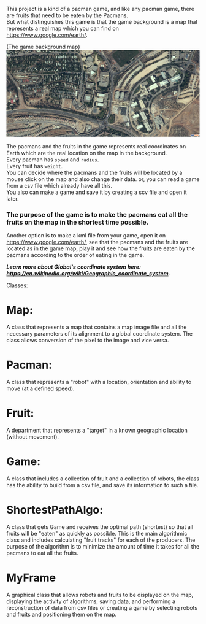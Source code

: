 
This project is a kind of a pacman game, and like any pacman game, there are fruits that need to be eaten by the Pacmans.\
But what distinguishes this game is that the game background is a map that represents a real map which you can find on https://www.google.com/earth/.

(The game background map)
![alt text](https://github.com/maayanbuzaglo/OopNavigtion/blob/master/pictures/Ariel1.png)

The pacmans and the fruits in the game represents real coordinates on Earth which are the real location on the map in the background.\
Every pacman has `speed` and `radius`.\
Every fruit has `weight`.\
You can decide where the pacmans and the fruits will be located by a mouse click on the map and also change their data. or, you can read a game from a csv file which already have all this.\
You also can make a game and save it by creating a scv file and open it later.
### The purpose of the game is to make the pacmans eat all the fruits on the map in the shortest time possible.
Another option is to make a kml file from your game, open it on https://www.google.com/earth/, see that the pacmans and the fruits are located as in the game map, play it and see how the fruits are eaten by the pacmans according to the order of eating in the game.

***Learn more about Global's coordinate system here: https://en.wikipedia.org/wiki/Geographic_coordinate_system.***

Classes:

# Map:
A class that represents a map that contains a map image file and all the necessary parameters of its alignment to a global coordinate system. The class allows conversion of the pixel to the image and vice versa.

# Pacman:
A class that represents a "robot" with a location, orientation and ability to move (at a defined speed).

# Fruit:
A department that represents a "target" in a known geographic location (without movement).

# Game:
A class that includes a collection of fruit and a collection of robots, the class has the ability to build from a csv file, and save its information to such a file.

# ShortestPathAlgo:
A class that gets Game and receives the optimal path (shortest) so that all fruits will be "eaten" as quickly as possible. This is the main algorithmic class and includes calculating "fruit tracks" for each of the producers. The purpose of the algorithm is to minimize the amount of time it takes for all the pacmans to eat all the fruits.

# MyFrame
A graphical class that allows robots and fruits to be displayed on the map, displaying the activity of algorithms, saving data, and performing a reconstruction of data from csv files or creating a game by selecting robots and fruits and positioning them on the map.
